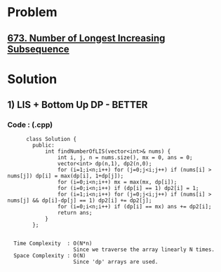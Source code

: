 # Problem

## [673. Number of Longest Increasing Subsequence](https://leetcode.com/problems/number-of-longest-increasing-subsequence/)


# Solution 

## 1) LIS + Bottom Up DP - BETTER

      
      
      
   ### Code : (.cpp)
    
          class Solution {
            public:
                int findNumberOfLIS(vector<int>& nums) {
                    int i, j, n = nums.size(), mx = 0, ans = 0;
                    vector<int> dp(n,1), dp2(n,0);
                    for (i=1;i<n;i++) for (j=0;j<i;j++) if (nums[i] > nums[j]) dp[i] = max(dp[i], 1+dp[j]);
                    for (i=0;i<n;i++) mx = max(mx, dp[i]);
                    for (i=0;i<n;i++) if (dp[i] == 1) dp2[i] = 1;
                    for (i=1;i<n;i++) for (j=0;j<i;j++) if (nums[i] > nums[j] && dp[i]-dp[j] == 1) dp2[i] += dp2[j];
                    for (i=0;i<n;i++) if (dp[i] == mx) ans += dp2[i];
                    return ans;
                }
            };
 
 
      Time Complexity  : O(N*n) 
                         Since we traverse the array linearly N times.
      Space Complexity : O(N)
                         Since 'dp' arrays are used.

